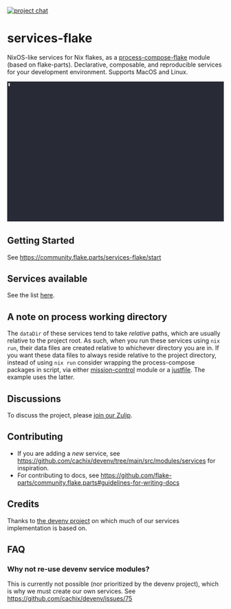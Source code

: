[![project chat](https://img.shields.io/badge/zulip-join_chat-brightgreen.svg)](https://nixos.zulipchat.com/#narrow/stream/414011-services-flake)

# services-flake

NixOS-like services for Nix flakes, as a [process-compose-flake](https://github.com/Platonic-Systems/process-compose-flake) module (based on flake-parts).
Declarative, composable, and reproducible services for your development environment. Supports MacOS and Linux.

![Demo](./doc/demo.gif)

## Getting Started

See <https://community.flake.parts/services-flake/start>

## Services available

See the list [here](nix/default.nix).

## A note on process working directory

The `dataDir` of these services tend to take *relative* paths, which are usually relative to the project root. As such, when you run these services using `nix run`, their data files are created relative to whichever directory you are in. If you want these data files to always reside relative to the project directory, instead of using `nix run` consider wrapping the process-compose packages in script, via either [mission-control](https://community.flake.parts/mission-control) module or a [justfile](https://just.systems/). The example uses the latter.

## Discussions

To discuss the project, please [join our Zulip](https://nixos.zulipchat.com/#narrow/stream/414011-services-flake).

## Contributing

- If you are adding a *new* service, see <https://github.com/cachix/devenv/tree/main/src/modules/services> for inspiration.
- For contributing to docs, see <https://github.com/flake-parts/community.flake.parts#guidelines-for-writing-docs>

## Credits

Thanks to [the devenv project](https://github.com/cachix/devenv/tree/main/src/modules/services) on which much of our services implementation is based on.

## FAQ

### Why not re-use devenv service modules?

This is currently not possible (nor prioritized by the devenv project), which is why we must create our own services. See <https://github.com/cachix/devenv/issues/75>
